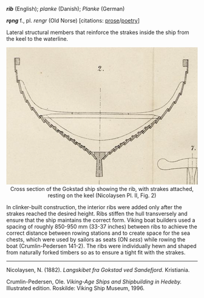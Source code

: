 **_rib_** (English); _planke_ (Danish); _Planke_ (German)

**_rǫng_** f., pl. _rengr_ (Old Norse) [citations: [prose](https://onp.ku.dk/onp/onp.php?o65992)/[poetry](https://lexiconpoeticum.org/m.php?p=lemma&i=69180)]  

  Lateral structural members that reinforce the strakes inside the ship from the keel to the waterline.  

<div align="center">
  
  ![cross section the Gokstad ship with keel, ribs, and strakes](../images/Ribs_00_Gokstad.png)  
  Cross section of the Gokstad ship showing the rib, with strakes attached, resting on the keel (Nicolaysen Pl. II, Fig. 2)

</div>

  In clinker-built construction, the interior ribs were added only after the strakes reached the desired height. Ribs stiffen the hull transversely and ensure that the ship maintains the correct form. Viking boat builders used a spacing of roughly 850-950 mm (33-37  inches) between ribs to achieve the correct distance between rowing stations and to create space for the sea chests, which were used by sailors as seats (ON _sess_) while rowing the boat (Crumlin-Pedersen 141-2). The ribs were individually hewn and shaped from naturally forked timbers so as to ensure a tight fit with the strakes.

---

  Nicolaysen, N. (1882). _Langskibet fra Gokstad ved Sandefjord._ Kristiania.

  Crumlin-Pedersen, Ole. _Viking-Age Ships and Shipbuilding in Hedeby._ Illustrated edition. Roskilde: Viking Ship Museum, 1996.
